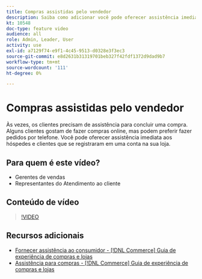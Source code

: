 ```yaml
---
title: Compras assistidas pelo vendedor
description: Saiba como adicionar você pode oferecer assistência imediata a convidados e clientes que se registraram em uma conta na sua loja.
kt: 10548
doc-type: feature video
audience: all
role: Admin, Leader, User
activity: use
exl-id: a7129f74-e9f1-4c45-9513-d0328e3f3ec3
source-git-commit: e8d2631b31319701beb327f42fdf1372d9dad9b7
workflow-type: tm+mt
source-wordcount: '111'
ht-degree: 0%

---
```


# Compras assistidas pelo vendedor

Às vezes, os clientes precisam de assistência para concluir uma compra. Alguns clientes gostam de fazer compras online, mas podem preferir fazer pedidos por telefone. Você pode oferecer assistência imediata aos hóspedes e clientes que se registraram em uma conta na sua loja.

## Para quem é este vídeo?

- Gerentes de vendas
- Representantes do Atendimento ao cliente

## Conteúdo de vídeo

>[!VIDEO](https://video.tv.adobe.com/v/343662?quality=12&learn=on)

## Recursos adicionais

- [Fornecer assistência ao consumidor - [!DNL Commerce] Guia de experiência de compras e lojas](https://experienceleague.adobe.com/docs/commerce-admin/customers/customer-accounts/manage/login-as-customer.html)
- [Assistência para compras - [!DNL Commerce] Guia de experiência de compras e lojas](https://experienceleague.adobe.com/docs/commerce-admin/stores-sales/introduction.html#shopping-assistance)
